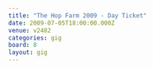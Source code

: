 ```yaml
---
title: "The Hop Farm 2009 - Day Ticket"
date: 2009-07-05T18:00:00.000Z
venue: v2482
categories: gig
board: 8
layout: gig
---
```

